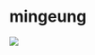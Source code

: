 # mingeung

 <img src="https://img.shields.io/badge/Python-3776AB?style=flat&logo=Python&logoColor=white"/>
